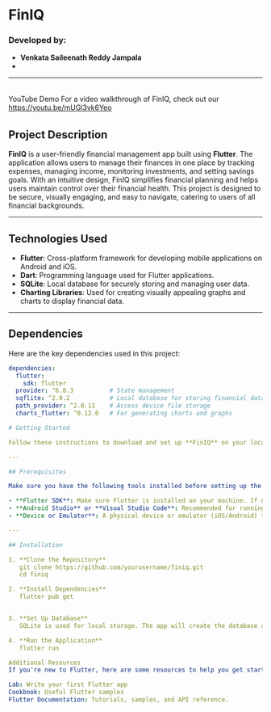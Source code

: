 # FinIQ

### Developed by:
- **Venkata Saileenath Reddy Jampala**
- 

---
######
YouTube Demo
For a video walkthrough of FinIQ, check out our https://youtu.be/mUGl3vk6Yeo
######


## Project Description

**FinIQ** is a user-friendly financial management app built using **Flutter**. The application allows users to manage their finances in one place by tracking expenses, managing income, monitoring investments, and setting savings goals. With an intuitive design, FinIQ simplifies financial planning and helps users maintain control over their financial health. This project is designed to be secure, visually engaging, and easy to navigate, catering to users of all financial backgrounds.

---

## Technologies Used

- **Flutter**: Cross-platform framework for developing mobile applications on Android and iOS.
- **Dart**: Programming language used for Flutter applications.
- **SQLite**: Local database for securely storing and managing user data.
- **Charting Libraries**: Used for creating visually appealing graphs and charts to display financial data.

---

## Dependencies

Here are the key dependencies used in this project:

```yaml
dependencies:
  flutter:
    sdk: flutter
  provider: ^6.0.3          # State management
  sqflite: ^2.0.2           # Local database for storing financial data
  path_provider: ^2.0.11    # Access device file storage
  charts_flutter: ^0.12.0   # For generating charts and graphs

# Getting Started

Follow these instructions to download and set up **FinIQ** on your local machine.

---

## Prerequisites

Make sure you have the following tools installed before setting up the project:

- **Flutter SDK**: Make sure Flutter is installed on your machine. If not, follow [this guide](https://docs.flutter.dev/get-started/install) to install Flutter.
- **Android Studio** or **Visual Studio Code**: Recommended for running and debugging Flutter projects.
- **Device or Emulator**: A physical device or emulator (iOS/Android) to test the app.

---

## Installation

1. **Clone the Repository**
   git clone https://github.com/yourusername/finiq.git
   cd finiq

2. **Install Dependencies**
   flutter pub get


3. **Set Up Database**
   SQLite is used for local storage. The app will create the database automatically on first launch.

4. **Run the Application**
   flutter run

Additional Resources
If you're new to Flutter, here are some resources to help you get started:

Lab: Write your first Flutter app
Cookbook: Useful Flutter samples
Flutter Documentation: Tutorials, samples, and API reference.
